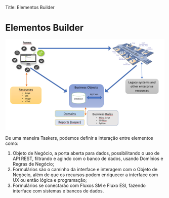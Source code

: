 Title: Elementos Builder

# Elementos Builder

![Builder Elements][1]

De uma maneira Taskers, podemos definir a interação entre elementos como:

1. Objeto de Negócio, a porta aberta para dados, possibilitando o uso de API REST, filtrando e agindo com o banco de dados, usando Domínios e Regras de Negócio;
2. Formulários são o caminho da interface e interagem com o Objeto de Negócio, além de que os recursos podem enriquecer a interface com UX ou então lógica e programação;
3. Formulários se conectarão com Fluxos SM e Fluxo ESI, fazendo interface com sistemas e bancos de dados.

[1]:images/Builder-elements.png
